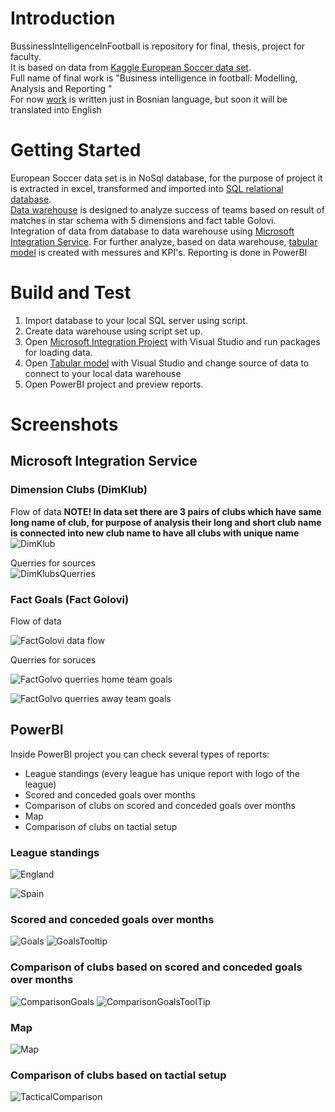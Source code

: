 # Introduction
BussinessIntelligenceInFootball is repository for final, thesis, project for faculty.  
It is based on data from [Kaggle European Soccer data set](https://www.kaggle.com/hugomathien/soccer).  
Full name of final work is "Business intelligence in football: Modelling, Analysis and Reporting "  
For now [work](Nerminko-Omanić-IB110010-Final-thesis.pdf) is written just in Bosnian language, but soon it will be translated into English

# Getting Started
European Soccer data set is in NoSql database, for the purpose of project it is extracted in excel, transformed and imported into [SQL relational database](SoccerDB_diagram.png).  
[Data warehouse](SoccerDW_diagramFinal.png) is designed to analyze success of teams based on result of matches in star schema with 5 dimensions and fact table Golovi.  
Integration of data from database to data warehouse using [Microsoft Integration Service](/SoccerDW_IntegrationServices).
For further analyze, based on data warehouse, [tabular model](/SoccerDW_Tabular2) is created with messures and KPI's.
Reporting is done in PowerBI

# Build and Test
1. Import database to your local SQL server using script.
2. Create data warehouse using script set up.
3. Open [Microsoft Integration Project](/SoccerDW_IntegrationServices) with Visual Studio and run packages for loading data.
4. Open [Tabular model](/SoccerDW_Tabular2) with Visual Studio and change source of data to connect to your local data warehouse
5. Open PowerBI project and preview reports.


# Screenshots

## Microsoft Integration Service

### Dimension Clubs (DimKlub)

Flow of data
**NOTE! In data set there are 3 pairs of clubs which have same long name of club, for purpose of analysis their long and short club name is connected into new club name to have all clubs with unique name**
![DimKlub](/IntegrationServicesScreenShoots/SISSdataFlow_DimKlub.png)

Querries for sources  
![DimKlubsQuerries](/IntegrationServicesScreenShoots/SISSquerry_forDimKlub.png)

### Fact Goals (Fact Golovi)

Flow of data

![FactGolovi data flow](/IntegrationServicesScreenShoots/SISSdataFlow_FactGolovi.png)

Querries for soruces  

![FactGolvo querries home team goals](/IntegrationServicesScreenShoots/SISSquerry_forFactGolovi_goloviDomacin.png)
  
![FactGolvo querries away team goals](/IntegrationServicesScreenShoots/SISSquerry_forFactGolovi_goloviGosta.png)


## PowerBI

Inside PowerBI project you can check several types of reports:
* League standings (every league has unique report with logo of the league)
* Scored and conceded goals over months
* Comparison of clubs on scored and conceded goals over months
* Map
* Comparison of clubs on tactial setup

### League standings

![England](/ReportsScreenShoots/LeagueStandingsEngland.png)

![Spain](/ReportsScreenShoots/LeagueStandingsSpain.png)

### Scored and conceded goals over months

![Goals](/ReportsScreenShoots/IndividualGoalsGraph.png)
![GoalsTooltip](/ReportsScreenShoots/IndividualGoalsTooltip.png)

### Comparison of clubs based on scored and conceded goals over months

![ComparisonGoals](/ReportsScreenShoots/ComparisonGoals.png)
![ComparisonGoalsToolTip](/ReportsScreenShoots/ComparisonTooltip.png)

### Map

![Map](/ReportsScreenShoots/Map.png)

### Comparison of clubs based on tactial setup

![TacticalComparison](/ReportsScreenShoots/TacticalComparison.png)
